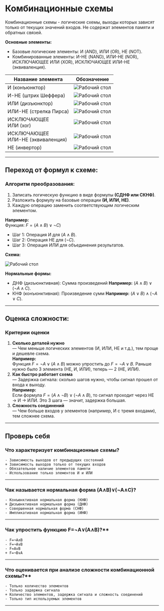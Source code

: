 # Комбинационные схемы

Комбинационные схемы - логические схемы, выходы которых зависят только от текущих значений входов. Не содержат элементов памяти и обратных связей.  

**Основные элементы:** 
- Базовые логические элементы: И (AND), ИЛИ (OR), НЕ (NOT).  
- Комбинированные элементы: И-НЕ (NAND), ИЛИ-НЕ (NOR), ИСКЛЮЧАЮЩЕЕ ИЛИ (XOR), ИСКЛЮЧАЮЩЕЕ ИЛИ-НЕ (эквиваленция).

| Название элемента                    | Обозначение             |
| ------------------------------------ | ----------------------- |
| И (конъюнктор)                       | ![Рабочий стол](f1.png) |
| И-НЕ (штрих Шеффера)                 | ![Рабочий стол](f2.png) |
| ИЛИ (дизъюнктор)                     | ![Рабочий стол](f3.png) |
| ИЛИ-НЕ (стрелка Пирса)               | ![Рабочий стол](f4.png) |
| ИСКЛЮЧАЮЩЕЕ<br>ИЛИ (xor)             | ![Рабочий стол](f5.png) |
| ИСКЛЮЧАЮЩЕЕ<br>ИЛИ-НЕ (эквиваленция) | ![Рабочий стол](f6.png) |
| НЕ (инвертор)                        | ![Рабочий стол](f7.png) |

---

## **Переход от формул к схеме:**

### **Алгоритм преобразования:**  
1. Записать логическую функцию в виде формулы **(СДНФ или СКНФ)**.  
2. Разложить формулу на базовые операции **(И, ИЛИ, НЕ)**.  
3. Каждую операцию заменить соответствующим логическим элементом.  

**Например:**  
Функция: $F = (A \land B) \lor \neg C$)  
- Шаг 1: Операция И для $(A \land B)$.  
- Шаг 2: Операция НЕ для  $(\neg C)$.  
- Шаг 3: Операция ИЛИ для объединения результатов.  

**Схема:**

![Рабочий стол](С1.png)

**Нормальные формы:** 
- ДНФ (дизъюнктивная): Сумма произведений
  **Например:** $(A \land B) \lor (\neg A \land C)$.  
- КНФ (конъюнктивная): Произведение сумм 
  **Например:** $(A \lor B) \land (\neg A \lor C)$.  

---

## **Оценка сложности:**

### **Критерии оценки**  

1. **Сколько деталей нужно**  
   — Чем меньше логических элементов (И, ИЛИ, НЕ и т.д.), тем проще и дешевле схема.  
   **Например:**  
   Функция $F= \neg A \lor (A \land B)$  можно упростить до $F = \neg A \lor B$. 
   Раньше нужно было 3 элемента (НЕ, И, ИЛИ), теперь — 2 (НЕ, ИЛИ).  
2. **Как быстро работает схема**  
   — Задержка сигнала: сколько шагов нужно, чтобы сигнал прошел от входа к выходу.  
   **Например:**  
   Если формула $F = (A \land \neg B) \lor (\neg A \land B)$, то сигнал проходит через НЕ → И → ИЛИ. Это 3 шага — значит, задержка большая.  
3. **Сложность соединений**  
   — Чем больше входов у элементов (например, И с тремя входами), тем сложнее схема.

---
## Проверь себя

### Что характеризует комбинационные схемы?  

```quiz
- Зависимость выходов от предыдущих состояний
+ Зависимость выходов только от текущих входов
- Обязательное наличие элементов памяти
- Использование только элементов И и ИЛИ
```

---
### Чак называется нормальная форма (A∧B)∨(¬A∧C)?

```quiz
- Конъюнктивная нормальная форма (КНФ)
+ Дизъюнктивная нормальная форма (ДНФ)
- Совершенная нормальная форма (СНФ)
- Импликативная нормальная форма (ИНФ)
```

---
### Чак упростить функцию F=¬A∨(A∧B)?** 

```quiz
- F=¬A∧B
- F=¬A∨B
- F=A∨B
+ F=¬B∨A
```

---
### Что оценивается при анализе сложности комбинационной схемы?** 

```quiz
- Только количество элементов 
- Только задержка сигнала 
+ Количество элементов, задержка сигнала и сложность соединений
- Только тип используемых элементов
```


---

